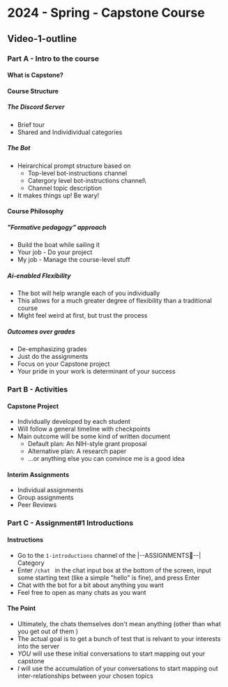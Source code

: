 
# 2024 - Spring - Capstone Course
## Video-1-outline

### Part A - Intro to the course
#### What is Capstone? 
#### Course Structure
##### The Discord Server
- Brief tour
- Shared and Individividual categories
##### The Bot
- Heirarchical prompt structure based on
  - Top-level bot-instructions channel
  - Catergory level bot-instructions channel\
  - Channel topic description
- It makes things up! Be wary!
 
#### Course Philosophy
##### "Formative pedagogy" approach
- Build the boat while sailing it
- Your job - Do your project
- My job - Manage the course-level stuff
##### Ai-enabled Flexibility
- The bot will help wrangle each of you individually 
- This allows for a much greater degree of flexibility than a traditional course
- Might feel weird at first, but trust the process
##### Outcomes over grades
- De-emphasizing grades
- Just do the assignments
- Focus on your Capstone project
- Your pride in your work is determinant of your success

### Part B - Activities

#### Capstone Project
- Individually developed by each student
- Will follow a general timeline with checkpoints
- Main outcome will be some kind of written document
  - Default plan: An NIH-style grant proposal
  - Alternative plan: A research paper
  - ...or anything else you can convince me is a good idea

#### Interim Assignments
- Individual assignments
- Group assignments
- Peer Reviews

### Part C - Assignment#1 Introductions
#### Instructions
- Go to the `1-introductions` channel of the |--ASSIGNMENTS📃--| Category
- Enter `/chat ` in the chat input box at the bottom of the screen, input some starting text (like a simple "hello" is fine), and press Enter
- Chat with the bot for a bit about anything you want
- Feel free to open as many chats as you want
#### The Point
- Ultimately, the chats themselves don't mean anything (other than what you get out of them )
- The actual goal is to get a bunch of test that is relvant to your interests into the server 
- *YOU* will use these initial conversations to start mapping out your capstone
- *I* will use the accumulation of your conversations to start mapping out inter-relationships between your chosen topics
